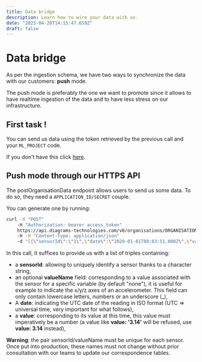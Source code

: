 ```yaml
---
title: Data bridge
description: Learn how to wire your data with us.
date: "2023-04-20T14:15:47.659Z"
draft: false
---
```


# Data bridge

As per the ingestion schema, we have two ways to synchronize the data with our customers: **push** mode.

The push mode is preferably the one we want to promote since it allows to have realtime ingestion of the data and to have less stress on
our infrastructure.

## First task !

You can send us data using the token retrieved by the previous call and your `ML_PROJECT` code.

If you don't have this click [here](/authentication).

## Push mode through our HTTPS API

The postOrganisationData endpoint allows users to send us some data. To do so, they need a `APPLICATION_ID/SECRET` couple.

You can generate one by running:

```sh
curl -X "POST"
    -H "Authorization: bearer access_token"
    https://api.diagrams-technologies.com/v0/organisations/ORGANISATION_ID/data/ML_PROJECT
    -H -H "Content-Type: application/json"
    -d "[{\"sensorId\":\"1\",\"date\":\"2020-01-01T08:03:51.000Z\",\"value\":19.9},{\"sensorId\":\"2\",\"date\":\"2020-01-01T08:03:51.000Z\",\"value\":0},{\"sensorId\":\"3\",\"date\":\"2020-01-01T08:03:51.000Z\",\"value\":\"1\"}]"
```

In this call, it suffices to provide us with a list of triples containing:
- a **sensorId**: allowing to uniquely identify a sensor thanks to a character string,
- an optional **valueName** field: corresponding to a value associated with the sensor for a specific variable (by default &quot;none&quot;), it is useful for example to indicate the x/y/z axes of an accelerometer. This field can only contain lowercase letters, numbers or an underscore (_),
- A **date**: indicating the UTC date of the reading in ISO format (UTC => universal time, very important for what follows),
- a **value**: corresponding to its value at this time, this value must imperatively be a number (a value like **value: '3.14'** will be refused, use **value: 3.14** instead),

**Warning**: the pair sensorId/valueName must be unique for each sensor.
 Once put into production, these names must not change without prior consultation with our teams to update our correspondence tables.
